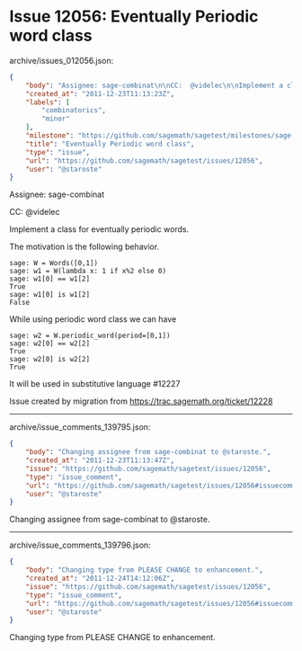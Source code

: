 # Issue 12056: Eventually Periodic word class

archive/issues_012056.json:
```json
{
    "body": "Assignee: sage-combinat\n\nCC:  @videlec\n\nImplement a class for eventually periodic words.\n\nThe motivation is the following behavior.\n\n```\nsage: W = Words([0,1])\nsage: w1 = W(lambda x: 1 if x%2 else 0)\nsage: w1[0] == w1[2]\nTrue\nsage: w1[0] is w1[2]\nFalse\n```\n\n\nWhile using periodic word class we can have\n\n```\nsage: w2 = W.periodic_word(period=[0,1])\nsage: w2[0] == w2[2]\nTrue\nsage: w2[0] is w2[2]\nTrue\n```\n\n\nIt will be used in substitutive language #12227\n\n\nIssue created by migration from https://trac.sagemath.org/ticket/12228\n\n",
    "created_at": "2011-12-23T11:13:23Z",
    "labels": [
        "combinatorics",
        "minor"
    ],
    "milestone": "https://github.com/sagemath/sagetest/milestones/sage-6.4",
    "title": "Eventually Periodic word class",
    "type": "issue",
    "url": "https://github.com/sagemath/sagetest/issues/12056",
    "user": "@staroste"
}
```
Assignee: sage-combinat

CC:  @videlec

Implement a class for eventually periodic words.

The motivation is the following behavior.

```
sage: W = Words([0,1])
sage: w1 = W(lambda x: 1 if x%2 else 0)
sage: w1[0] == w1[2]
True
sage: w1[0] is w1[2]
False
```


While using periodic word class we can have

```
sage: w2 = W.periodic_word(period=[0,1])
sage: w2[0] == w2[2]
True
sage: w2[0] is w2[2]
True
```


It will be used in substitutive language #12227


Issue created by migration from https://trac.sagemath.org/ticket/12228





---

archive/issue_comments_139795.json:
```json
{
    "body": "Changing assignee from sage-combinat to @staroste.",
    "created_at": "2011-12-23T11:13:47Z",
    "issue": "https://github.com/sagemath/sagetest/issues/12056",
    "type": "issue_comment",
    "url": "https://github.com/sagemath/sagetest/issues/12056#issuecomment-139795",
    "user": "@staroste"
}
```

Changing assignee from sage-combinat to @staroste.



---

archive/issue_comments_139796.json:
```json
{
    "body": "Changing type from PLEASE CHANGE to enhancement.",
    "created_at": "2011-12-24T14:12:06Z",
    "issue": "https://github.com/sagemath/sagetest/issues/12056",
    "type": "issue_comment",
    "url": "https://github.com/sagemath/sagetest/issues/12056#issuecomment-139796",
    "user": "@staroste"
}
```

Changing type from PLEASE CHANGE to enhancement.
